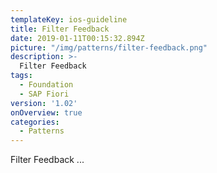 ```yaml
---
templateKey: ios-guideline
title: Filter Feedback
date: 2019-01-11T00:15:32.894Z
picture: "/img/patterns/filter-feedback.png"
description: >-
  Filter Feedback
tags:
  - Foundation
  - SAP Fiori
version: '1.02'
onOverview: true
categories:
  - Patterns
---
```




Filter Feedback ...

